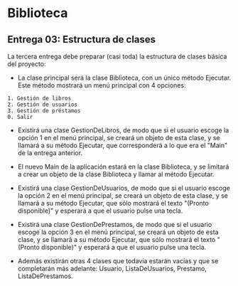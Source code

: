 # Biblioteca

## Entrega 03: Estructura de clases

La tercera entrega debe preparar (casi toda) la estructura de clases básica del proyecto:

- La clase principal será la clase Biblioteca, con un único método Ejecutar. 
Este método mostrará un menú principal con 4 opciones:

```
1. Gestión de libros
2. Gestión de usuarios
3. Gestión de préstamos
0. Salir
```

- Existirá una clase GestionDeLibros, de modo que si el usuario escoge la 
opción 1 en el menú principal, se creará un objeto de esta clase, y se llamará 
a su método Ejecutar, que corresponderá a lo que era el "Main" de la entrega 
anterior.

- El nuevo Main de la aplicación estará en la clase Biblioteca, y se limitará a 
crear un objeto de la clase Biblioteca y llamar al método Ejecutar.

- Existirá una clase GestionDeUsuarios, de modo que si el usuario escoge la 
opción 2 en el menú principal, se creará un objeto de esta clase, y se llamará 
a su método Ejecutar, que sólo mostrará el texto "(Pronto disponible)" y 
esperará a que el usuario pulse una tecla.

- Existirá una clase GestionDePrestamos, de modo que si el usuario escoge la 
opción 3 en el menú principal, se creará un objeto de esta clase, y se llamará 
a su método Ejecutar, que sólo mostrará el texto "(Pronto disponible)" y 
esperará a que el usuario pulse una tecla.

- Además existirán otras 4 clases que todavía estarán vacías y que se 
completarán más adelante: Usuario, ListaDeUsuarios, Prestamo, 
ListaDePrestamos. 
